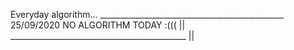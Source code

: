 Everyday algorithm...                                                                                                                 ______________________________________________                                                                                         25/09/2020 NO ALGORITHM TODAY :(((           ||                                                                                       ____________________________________________ ||                                                                                                                                                                                

